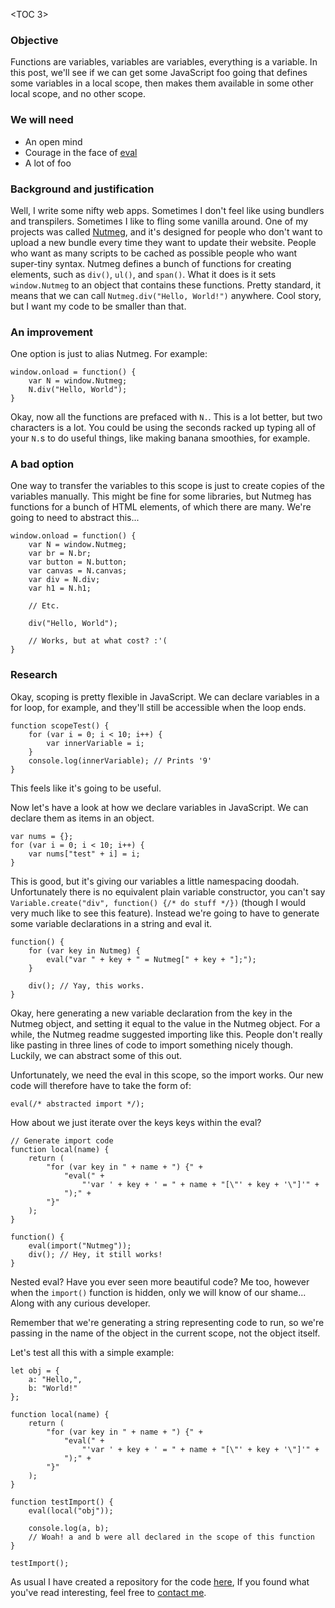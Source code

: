 <TOC 3>

### Objective 

Functions are variables, variables are variables, everything is a variable. In
this post, we'll see if we can get some JavaScript foo going that defines some
variables in a local scope, then makes them available in some other local
scope, and no other scope.

### We will need

* An open mind
* Courage in the face of [eval](https://developer.mozilla.org/en-US/docs/Web/JavaScript/Reference/Global_Objects/eval)
* A lot of foo

### Background and justification

Well, I write some nifty web apps. Sometimes I don't feel like using bundlers
and transpilers. Sometimes I like to fling some vanilla around. One of my
projects was called [Nutmeg](https://github.com/414owen/Nutmeg-Core), and it's
designed for people who don't want to upload a new bundle every time they want
to update their website. People who want as many scripts to be cached as
possible people who want super-tiny syntax. Nutmeg defines a bunch of
functions for creating elements, such as `div()`, `ul()`, and `span()`. What it
does is it sets `window.Nutmeg` to an object that contains these functions.
Pretty standard, it means that we can call `Nutmeg.div("Hello, World!")`
anywhere. Cool story, but I want my code to be smaller than that.

### An improvement

One option is just to alias Nutmeg. For example:

```
window.onload = function() {
	var N = window.Nutmeg;
	N.div("Hello, World");
}
```

Okay, now all the functions are prefaced with `N.`. This is a lot better, but
two characters is a lot. You could be using the seconds racked up typing all of
your `N.`s to do useful things, like making banana smoothies, for example.

### A bad option

One way to transfer the variables to this scope is just to create copies of the
variables manually. This might be fine for some libraries, but Nutmeg has
functions for a bunch of HTML elements, of which there are many. We're going to
need to abstract this...

```
window.onload = function() {
	var N = window.Nutmeg;
	var br = N.br;
	var button = N.button;
	var canvas = N.canvas;
	var div = N.div;
	var h1 = N.h1;

	// Etc.

	div("Hello, World");

	// Works, but at what cost? :'(
}
```

### Research

Okay, scoping is pretty flexible in JavaScript. We can declare variables in a
for loop, for example, and they'll still be accessible when the loop ends.

```
function scopeTest() {
	for (var i = 0; i < 10; i++) {
		var innerVariable = i;
	}
	console.log(innerVariable); // Prints '9'
}
```

This feels like it's going to be useful.

Now let's have a look at how we declare variables in JavaScript. We can declare
them as items in an object.

```
var nums = {};
for (var i = 0; i < 10; i++) {
	var nums["test" + i] = i;
}
```

This is good, but it's giving our variables a little namespacing doodah.
Unfortunately there is no equivalent plain variable constructor, you can't say
`Variable.create("div", function() {/* do stuff */})` (though I would very much
like to see this feature). Instead we're going to have to generate some variable
declarations in a string and eval it.

```
function() {
	for (var key in Nutmeg) {
		eval("var " + key + " = Nutmeg[" + key + "];");
	}

	div(); // Yay, this works.
}
```

Okay, here generating a new variable declaration from the key in the Nutmeg
object, and setting it equal to the value in the Nutmeg object. For a while,
the Nutmeg readme suggested importing like this. People don't really like
pasting in three lines of code to import something nicely though. Luckily, we
can abstract some of this out.

Unfortunately, we need the eval in this scope, so the import works. Our new
code will therefore have to take the form of:

```
eval(/* abstracted import */);
```

How about we just iterate over the keys keys within the eval?

```
// Generate import code
function local(name) {
	return (
		"for (var key in " + name + ") {" +
			"eval(" +
				"'var ' + key + ' = " + name + "[\"' + key + '\"]'" +
			");" +
		"}"
	);
}

function() {
	eval(import("Nutmeg"));
	div(); // Hey, it still works!
}
```

Nested eval? Have you ever seen more beautiful code? Me too, however when the
`import()` function is hidden, only we will know of our shame... Along with any
curious developer.

Remember that we're generating a string representing code to run, so we're
passing in the name of the object in the current scope, not the object itself.

Let's test all this with a simple example:

```
let obj = {
	a: "Hello,",
	b: "World!"
};

function local(name) {
	return (
		"for (var key in " + name + ") {" +
			"eval(" +
				"'var ' + key + ' = " + name + "[\"' + key + '\"]'" +
			");" +
		"}"
	);
}

function testImport() {
	eval(local("obj"));

	console.log(a, b);
	// Woah! a and b were all declared in the scope of this function
}

testImport();
```

As usual I have created a repository for the code
[here](https://github.com/414owen/LocalScope), If you found what you've read
interesting, feel free to [contact me](contact).
